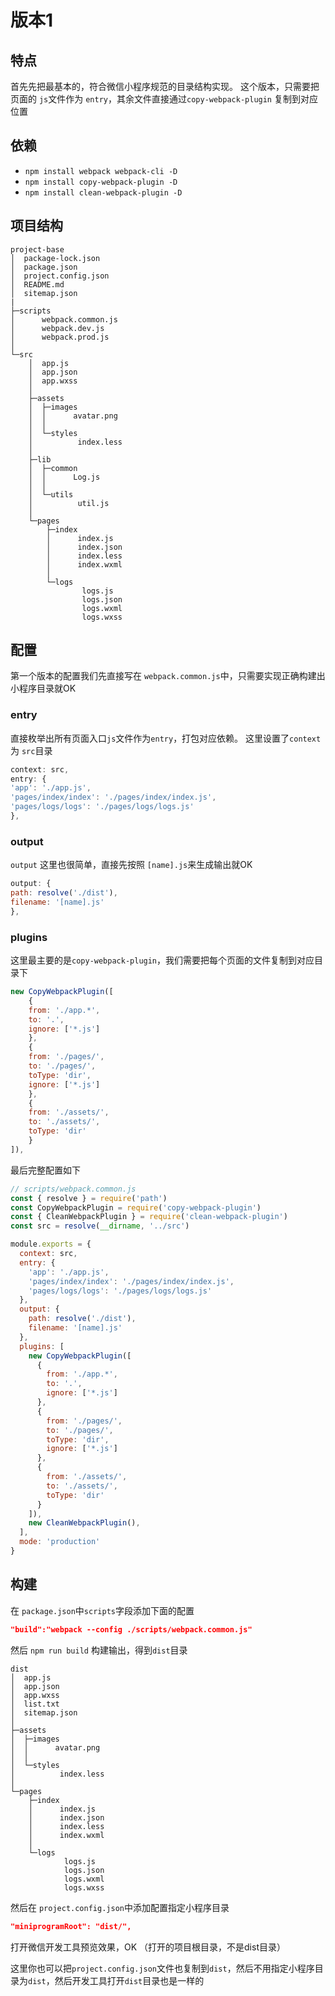 # 版本1

## 特点

首先先把最基本的，符合微信小程序规范的目录结构实现。
这个版本，只需要把页面的 `js`文件作为 `entry`，其余文件直接通过`copy-webpack-plugin` 复制到对应位置

## 依赖

- `npm install webpack webpack-cli -D`
- `npm install copy-webpack-plugin -D`
- `npm install clean-webpack-plugin -D`

## 项目结构

```
project-base
│  package-lock.json
│  package.json
│  project.config.json
│  README.md
│  sitemap.json
|
├─scripts
│      webpack.common.js
│      webpack.dev.js
│      webpack.prod.js
│      
└─src
    │  app.js
    │  app.json
    │  app.wxss
    │  
    ├─assets
    │  ├─images
    │  │      avatar.png
    │  │      
    │  └─styles
    │          index.less
    │          
    ├─lib
    │  ├─common
    │  │      Log.js
    │  │      
    │  └─utils
    │          util.js
    │          
    └─pages
        ├─index
        │      index.js
        │      index.json
        │      index.less
        │      index.wxml
        │      
        └─logs
                logs.js
                logs.json
                logs.wxml
                logs.wxss
```

## 配置

第一个版本的配置我们先直接写在 `webpack.common.js`中，只需要实现正确构建出小程序目录就OK

### entry

直接枚举出所有页面入口`js`文件作为`entry`，打包对应依赖。
这里设置了`context`为 `src`目录
```js
context: src,
entry: {
'app': './app.js',
'pages/index/index': './pages/index/index.js',
'pages/logs/logs': './pages/logs/logs.js'
},
```

### output

`output` 这里也很简单，直接先按照 `[name].js`来生成输出就OK

```js
output: {
path: resolve('./dist'),
filename: '[name].js'
},
```

### plugins

这里最主要的是`copy-webpack-plugin`，我们需要把每个页面的文件复制到对应目录下
```js
new CopyWebpackPlugin([
    {
    from: './app.*',
    to: '.',
    ignore: ['*.js']
    },
    {
    from: './pages/',
    to: './pages/',
    toType: 'dir',
    ignore: ['*.js']
    },
    {
    from: './assets/',
    to: './assets/',
    toType: 'dir'
    }
]),
```

最后完整配置如下

```js
// scripts/webpack.common.js
const { resolve } = require('path')
const CopyWebpackPlugin = require('copy-webpack-plugin')
const { CleanWebpackPlugin } = require('clean-webpack-plugin')
const src = resolve(__dirname, '../src')

module.exports = {
  context: src,
  entry: {
    'app': './app.js',
    'pages/index/index': './pages/index/index.js',
    'pages/logs/logs': './pages/logs/logs.js'
  },
  output: {
    path: resolve('./dist'),
    filename: '[name].js'
  },
  plugins: [
    new CopyWebpackPlugin([
      {
        from: './app.*',
        to: '.',
        ignore: ['*.js']
      },
      {
        from: './pages/',
        to: './pages/',
        toType: 'dir',
        ignore: ['*.js']
      },
      {
        from: './assets/',
        to: './assets/',
        toType: 'dir'
      }
    ]),
    new CleanWebpackPlugin(),
  ],
  mode: 'production'
}

```

## 构建

在 `package.json`中`scripts`字段添加下面的配置
```json
"build":"webpack --config ./scripts/webpack.common.js"
```

然后 `npm run build` 构建输出，得到`dist`目录

```
dist
│  app.js
│  app.json
│  app.wxss
│  list.txt
│  sitemap.json
│  
├─assets
│  ├─images
│  │      avatar.png
│  │      
│  └─styles
│          index.less
│          
└─pages
    ├─index
    │      index.js
    │      index.json
    │      index.less
    │      index.wxml
    │      
    └─logs
            logs.js
            logs.json
            logs.wxml
            logs.wxss
```

然后在 `project.config.json`中添加配置指定小程序目录
```json
"miniprogramRoot": "dist/",
```

打开微信开发工具预览效果，OK （打开的项目根目录，不是dist目录）

这里你也可以把`project.config.json`文件也复制到`dist`，然后不用指定小程序目录为`dist`，然后开发工具打开`dist`目录也是一样的